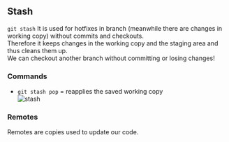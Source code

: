 ## Stash
`git stash`
It is used for hotfixes in branch (meanwhile there are changes in working copy) without commits and checkouts.<br>
Therefore it keeps changes in the working copy and the staging area and thus cleans them up.<br>
We can checkout another branch without committing or losing changes!

### Commands
- `git stash pop` = reapplies the saved working copy<br>
![stash](https://user-images.githubusercontent.com/19435096/66163632-757a8980-e639-11e9-950f-971b431b918f.jpg)

### Remotes
Remotes are copies used to update our code.